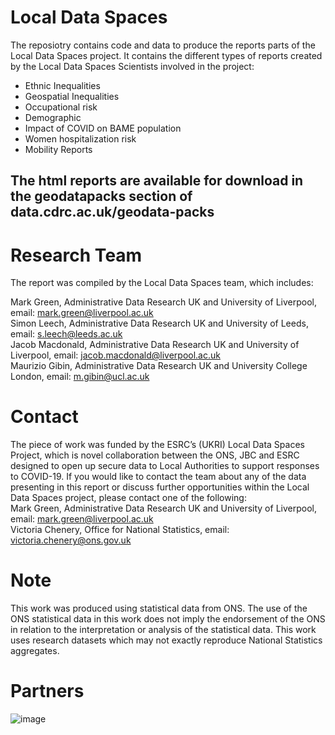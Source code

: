 # Local Data Spaces
The reposiotry contains code and data to produce the reports parts of the Local Data Spaces project.
It contains the different types of reports created by the Local Data Spaces Scientists involved in the project:
* Ethnic Inequalities
* Geospatial Inequalities
* Occupational risk
* Demographic
* Impact of COVID on BAME population
* Women hospitalization risk
* Mobility Reports

## The html reports are available for download in the geodatapacks section of data.cdrc.ac.uk/geodata-packs


# Research Team
The report was compiled by the Local Data Spaces team, which includes:

Mark Green, Administrative Data Research UK and University of Liverpool, email: mark.green@liverpool.ac.uk <br>
Simon Leech, Administrative Data Research UK and University of Leeds, email: s.leech@leeds.ac.uk<br>
Jacob Macdonald, Administrative Data Research UK and University of Liverpool, email: jacob.macdonald@liverpool.ac.uk<br>
Maurizio Gibin, Administrative Data Research UK and University College London, email: m.gibin@ucl.ac.uk<br>

# Contact
The piece of work was funded by the ESRC’s (UKRI) Local Data Spaces Project, which is novel collaboration between the ONS, JBC and ESRC designed to open up secure data to Local Authorities to support responses to COVID-19. If you would like to contact the team about any of the data presenting in this report or discuss further opportunities within the Local Data Spaces project, please contact one of the following:<br>
Mark Green, Administrative Data Research UK and University of Liverpool, email: mark.green@liverpool.ac.uk<br>
Victoria Chenery, Office for National Statistics, email: victoria.chenery@ons.gov.uk<br>

# Note
This work was produced using statistical data from ONS. The use of the ONS statistical data in this work does not imply the endorsement of the ONS in relation to the interpretation or analysis of the statistical data. This work uses research datasets which may not exactly reproduce National Statistics aggregates.

# Partners
![image](https://user-images.githubusercontent.com/10088468/113834067-4be87400-9782-11eb-8a03-175d8fd27046.png)
